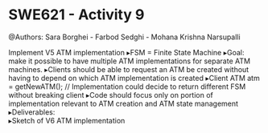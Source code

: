 # SWE621 - Activity 9

@Authors: Sara Borghei - Farbod Sedghi - Mohana Krishna Narsupalli

Implement V5 ATM implementation 
  ▸FSM = Finite State Machine 
▸Goal: make it possible to have multiple ATM implementations for separate ATM machines. 
▸Clients should be able to request an ATM be created without having to depend on which ATM implementation is created 
▸Client  ATM atm = getNewATM();   // Implementation could decide to return different FSM without breaking client 
▸Code should focus only on portion of implementation relevant to ATM creation and ATM state management 
▸Deliverables:  
  ▸Sketch of V6 ATM implementation
